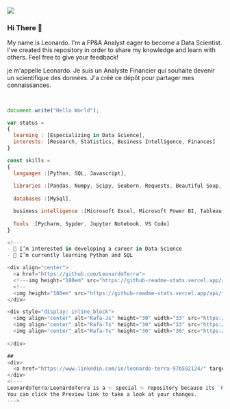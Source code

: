 ![](https://komarev.com/ghpvc/?username=LeonardoTerra)
### Hi There 👋
My name is Leonardo. I'm a FP&A Analyst eager to become a Data Scientist. I've created this repository in order to share my knowledge and learn with others. Feel free to give your feedback!

je m'appelle Leonardo. Je suis un Analyste Financier qui souhaite devenir un scientifique des données. J'a créé ce dépôt pour partager mes connaissances.
##

```js

document.write("Hello World");

var status = 
{ 
  learning : [Especializing in Data Science],
  interests: [Research, Statistics, Business Intelligence, Finances]
}

const skills = 
{
  languages :[Python, SQL, Javascript],
  
  libraries :[Pandas, Numpy, Scipy, Seaborn, Requests, Beautiful Soup, Selenium],
  
  databases :[MySql],

  business intelligence :[Microsoft Excel, Microsoft Power BI, Tableau, Qlik Sense],
  
  Tools :[Pycharm, Sypder, Jupyter Notebook, VS Code]
}

<!---
- 👀 I’m interested in developing a career in Data Science
- 🌱 I’m currently learning Python and SQL

<div align="center">
  <a href="https://github.com/LeonardoTerra">
  <!---img height="180em" src="https://github-readme-stats.vercel.app/api?username=LeonardoTerra&show_icons=true&theme=swift&include_all_commits=true&count_private=true"/-->
  <!--
  <img height="180em" src="https://github-readme-stats.vercel.app/api/top-langs/?username=LeonardoTerra&layout=compact&langs_count=7&theme=react"/>
</div>

<div style="display: inline_block">
  <img align="center" alt="Rafa-Js" height="30" width="33" src="https://cdn-icons-png.flaticon.com/512/5968/5968350.png">
  <img align="center" alt="Rafa-Ts" height="30" width="33" src="https://cdn-icons-png.flaticon.com/512/2772/2772123.png">
  <img align="center" alt="Rafa-Ts" height="30" width="36" src="https://cdn-icons-png.flaticon.com/512/1199/1199124.png">
  
</div>

##
<div>
  <a href="https://www.linkedin.com/in/leonardo-terra-97b592124/" target="_blank"><img src="https://img.shields.io/badge/LinkedIn-0077B5?style=for-the-badge&logo=linkedin&logoColor=white"></a>
</div>
<!---
LeonardoTerra/LeonardoTerra is a ✨ special ✨ repository because its `README.md` (this file) appears on your GitHub profile.
You can click the Preview link to take a look at your changes.
--->
